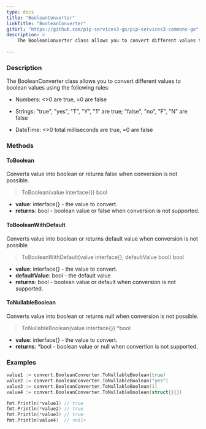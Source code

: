 ```yaml
---
type: docs
title: "BooleanConverter"
linkTitle: "BooleanConverter"
gitUrl: "https://github.com/pip-services3-go/pip-services3-commons-go"
description: > 
    The BooleanConverter class allows you to convert different values to boolean values using extended conversion rules.
    
---
```


### Description    

The BooleanConverter class allows you to convert different values to boolean values using the following rules:

- Numbers: <>0 are true, =0 are false
    
- Strings: "true", "yes", "T", "Y", "1" are true; "false", "no", "F", "N" are false

- DateTime: <>0 total milliseconds are true, =0 are false


### Methods

#### ToBoolean
Converts value into boolean or returns false when conversion is not possible.

> ToBoolean(value interface{}) bool

- **value**: interface{} - the value to convert.
- **returns**: bool - boolean value or false when conversion is not supported.

#### ToBooleanWithDefault
Converts value into boolean or returns default value when conversion is not possible

> ToBooleanWithDefault(value interface{}, defaultValue bool) bool

- **value**: interface{} - the value to convert.
- **defaultValue**: bool - the default value
- **returns**: bool - boolean value or default when conversion is not supported.


#### ToNullableBoolean
Converts value into boolean or returns null when conversion is not possible.

> ToNullableBoolean(value interface{}) *bool

- **value**: interface{} - the value to convert.
- **returns**: *bool - boolean value or null when convertion is not supported.

### Examples

```go
value1 := convert.BooleanConverter.ToNullableBoolean(true)
value2 := convert.BooleanConverter.ToNullableBoolean("yes")
value3 := convert.BooleanConverter.ToNullableBoolean(1)
value4 := convert.BooleanConverter.ToNullableBoolean(struct{}{})

fmt.Println(*value1) // true
fmt.Println(*value2) // true
fmt.Println(*value3) // true
fmt.Println(value4)  // <nil>

```
